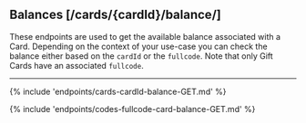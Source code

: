 ## Balances [/cards/{cardId}/balance/]
These endpoints are used to get the available balance associated with a Card. 
Depending on the context of your use-case you can check the balance either based on the `cardId` or the `fullcode`. 
Note that only Gift Cards have an associated `fullcode`.

---
{% include 'endpoints/cards-cardId-balance-GET.md' %}

{% include 'endpoints/codes-fullcode-card-balance-GET.md' %}
